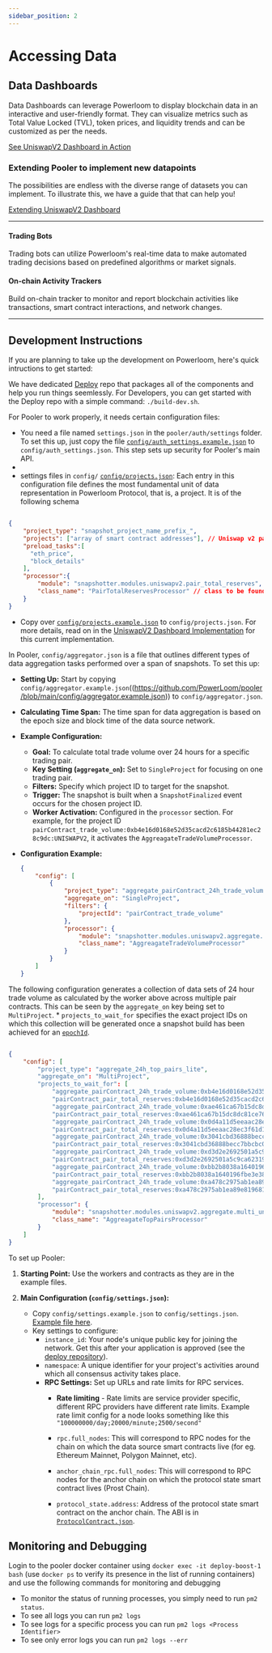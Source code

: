 ```yaml
---
sidebar_position: 2
---
```


# Accessing Data

## Data Dashboards

Data Dashboards can leverage Powerloom to display blockchain data in an interactive and user-friendly format. They can visualize metrics such as Total Value Locked (TVL), token prices, and liquidity trends and can be customized as per the needs. 

[See UniswapV2 Dashboard in Action](https://uniswapv2.powerloom.io)

### Extending Pooler to implement new datapoints

The possibilities are endless with the diverse range of datasets you can implement. To illustrate this, we have a guide that that can help you! 

[Extending UniswapV2 Dashboard](/docs/build-with-powerloom/use-cases/existing-implementations/uniswapv2-dashboard/extending-uniswapv2-dashboard)


---

#### Trading Bots

Trading bots can utilize Powerloom's real-time data to make automated trading decisions based on predefined algorithms or market signals.

#### On-chain Activity Trackers

Build on-chain tracker to monitor and report blockchain activities like transactions, smart contract interactions, and network changes.

---

## Development Instructions

If you are planning to take up the development on Powerloom, here's quick intructions to get started: 

We have dedicated [Deploy](https://github.com/powerloom/deploy) repo that packages all of the components and help you run things seemlessly. For Developers, you can get started with the Deploy repo with a simple command: `./build-dev.sh`. 

For Pooler to work properly, it needs certain configuration files:

- You need a file named `settings.json` in the `pooler/auth/settings` folder. To set this up, just copy the file [`config/auth_settings.example.json`](https://github.com/PowerLoom/pooler/blob/main/config/auth_settings.example.json) to `config/auth_settings.json`. This step sets up security for Pooler's main API.
- 
- settings files in `config/`
[`config/projects.json`](https://github.com/PowerLoom/pooler/blob/main/config/projects.example.json): Each entry in this configuration file defines the most fundamental unit of data representation in Powerloom Protocol, that is, a project. It is of the following schema

```json

{
    "project_type": "snapshot_project_name_prefix_",
    "projects": ["array of smart contract addresses"], // Uniswap v2 pair contract addresses in this implementation
    "preload_tasks":[
      "eth_price",
      "block_details"
    ],
    "processor":{
        "module": "snapshotter.modules.uniswapv2.pair_total_reserves",
        "class_name": "PairTotalReservesProcessor" // class to be found in module snapshotter/modules/pooler/uniswapv2/pair_total_reserves.py
    }
}

```

-   Copy over  [`config/projects.example.json`](https://github.com/PowerLoom/pooler/blob/main/config/projects.example.json)  to  `config/projects.json`. For more details, read on in the  [UniswapV2 Dashboard Implementation](/build-with-powerloom/building-usecases/uniswapv2-dashboard) for this current implementation.

In Pooler, `config/aggregator.json` is a file that outlines different types of data aggregation tasks performed over a span of snapshots. To set this up:

- **Setting Up:** Start by copying `config/aggregator.example.json`((https://github.com/PowerLoom/pooler/blob/main/config/aggregator.example.json)) to `config/aggregator.json`.

- **Calculating Time Span:** The time span for data aggregation is based on the epoch size and block time of the data source network.

-  **Example Configuration:** 
   - **Goal:** To calculate total trade volume over 24 hours for a specific trading pair.
   - **Key Setting (`aggregate_on`):** Set to `SingleProject` for focusing on one trading pair.
   - **Filters:** Specify which project ID to target for the snapshot.
   - **Trigger:** The snapshot is built when a `SnapshotFinalized` event occurs for the chosen project ID.
   - **Worker Activation:** Configured in the `processor` section. For example, for the project ID `pairContract_trade_volume:0xb4e16d0168e52d35cacd2c6185b44281ec28c9dc:UNISWAPV2`, it activates the `AggreagateTradeVolumeProcessor`.

- **Configuration Example:**
   ```json
   {
       "config": [
           {
               "project_type": "aggregate_pairContract_24h_trade_volume",
               "aggregate_on": "SingleProject",
               "filters": {
                   "projectId": "pairContract_trade_volume"
               },
               "processor": {
                   "module": "snapshotter.modules.uniswapv2.aggregate.single_uniswap_trade_volume_24h",
                   "class_name": "AggreagateTradeVolumeProcessor"
               }
           }
       ]
   }
   ```


The following configuration generates a collection of data sets of 24 hour trade volume as calculated by the worker above across multiple pair contracts. This can be seen by the  `aggregate_on`  key being set to  `MultiProject`. *  `projects_to_wait_for`  specifies the exact project IDs on which this collection will be generated once a snapshot build has been achieved for an  [`epochId`](/docs/protocol/specifications/epoch).

```json

{
    "config": [
        "project_type": "aggregate_24h_top_pairs_lite",
        "aggregate_on": "MultiProject",
        "projects_to_wait_for": [
            "aggregate_pairContract_24h_trade_volume:0xb4e16d0168e52d35cacd2c6185b44281ec28c9dc:UNISWAPV2",
            "pairContract_pair_total_reserves:0xb4e16d0168e52d35cacd2c6185b44281ec28c9dc:UNISWAPV2",
            "aggregate_pairContract_24h_trade_volume:0xae461ca67b15dc8dc81ce7615e0320da1a9ab8d5:UNISWAPV2",
            "pairContract_pair_total_reserves:0xae461ca67b15dc8dc81ce7615e0320da1a9ab8d5:UNISWAPV2",
            "aggregate_pairContract_24h_trade_volume:0x0d4a11d5eeaac28ec3f61d100daf4d40471f1852:UNISWAPV2",
            "pairContract_pair_total_reserves:0x0d4a11d5eeaac28ec3f61d100daf4d40471f1852:UNISWAPV2",
            "aggregate_pairContract_24h_trade_volume:0x3041cbd36888becc7bbcbc0045e3b1f144466f5f:UNISWAPV2",
            "pairContract_pair_total_reserves:0x3041cbd36888becc7bbcbc0045e3b1f144466f5f:UNISWAPV2",
            "aggregate_pairContract_24h_trade_volume:0xd3d2e2692501a5c9ca623199d38826e513033a17:UNISWAPV2",
            "pairContract_pair_total_reserves:0xd3d2e2692501a5c9ca623199d38826e513033a17:UNISWAPV2",
            "aggregate_pairContract_24h_trade_volume:0xbb2b8038a1640196fbe3e38816f3e67cba72d940:UNISWAPV2",
            "pairContract_pair_total_reserves:0xbb2b8038a1640196fbe3e38816f3e67cba72d940:UNISWAPV2",
            "aggregate_pairContract_24h_trade_volume:0xa478c2975ab1ea89e8196811f51a7b7ade33eb11:UNISWAPV2",
            "pairContract_pair_total_reserves:0xa478c2975ab1ea89e8196811f51a7b7ade33eb11:UNISWAPV2"
        ],
        "processor": {
            "module": "snapshotter.modules.uniswapv2.aggregate.multi_uniswap_top_pairs_24h",
            "class_name": "AggreagateTopPairsProcessor"
        }
    ]
}
```

To set up Pooler:

1. **Starting Point:** Use the workers and contracts as they are in the example files.

2. **Main Configuration (`config/settings.json`):**
   - Copy `config/settings.example.json` to `config/settings.json`. [Example file here](https://github.com/PowerLoom/pooler/blob/main/config/settings.example.json).
   - Key settings to configure:
     - `instance_id`: Your node's unique public key for joining the network. Get this after your application is approved (see the [deploy repository](https://github.com/PowerLoom/deploy)).
     - `namespace`: A unique identifier for your project's activities around which all consensus activity takes place.
     - **RPC Settings:** Set up URLs and rate limits for RPC services. 
       -  **Rate limiting** - Rate limits are service provider specific, different RPC providers have different rate limits. Example rate limit config for a node looks something like this
       `"100000000/day;20000/minute;2500/second"`

       - `rpc.full_nodes`: This will correspond to RPC nodes for the chain on which the data source smart contracts live (for eg. Ethereum Mainnet, Polygon Mainnet, etc).
       - `anchor_chain_rpc.full_nodes`: This will correspond to RPC nodes for the anchor chain on which the protocol state smart contract lives (Prost Chain).
       - `protocol_state.address`: Address of the protocol state smart contract on the anchor chain. The ABI is in [`ProtocolContract.json`](https://github.com/PowerLoom/pooler/blob/main/pooler/static/abis/ProtocolContract.json).

## Monitoring and Debugging

Login to the pooler docker container using  `docker exec -it deploy-boost-1 bash`  (use  `docker ps`  to verify its presence in the list of running containers) and use the following commands for monitoring and debugging

-   To monitor the status of running processes, you simply need to run  `pm2 status`.
-   To see all logs you can run  `pm2 logs`
-   To see logs for a specific process you can run  `pm2 logs <Process Identifier>`
-   To see only error logs you can run  `pm2 logs --err`

